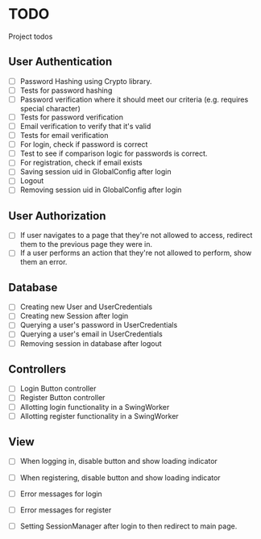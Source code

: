 # TODO

Project todos

## User Authentication 
 - [ ] Password Hashing using Crypto library.
 - [ ] Tests for password hashing
 - [ ] Password verification where it should meet our criteria (e.g. requires special character)
 - [ ] Tests for password verification
 - [ ] Email verification to verify that it's valid
 - [ ] Tests for email verification
 - [ ] For login, check if password is correct
 - [ ] Test to see if comparison logic for passwords is correct.
 - [ ] For registration, check if email exists
 - [ ] Saving session uid in GlobalConfig after login
 - [ ] Logout
 - [ ] Removing session uid in GlobalConfig after login
 
## User Authorization
 - [ ] If user navigates to a page that they're not allowed to access, redirect them to the previous page they were in.
 - [ ] If a user performs an action that they're not allowed to perform, show them an error.

## Database
 - [ ] Creating new User and UserCredentials
 - [ ] Creating new Session after login
 - [ ] Querying a user's password in UserCredentials
 - [ ] Querying a user's email in UserCredentials
 - [ ] Removing session in database after logout

## Controllers
 - [ ] Login Button controller
 - [ ] Register Button controller
 - [ ] Allotting login functionality in a SwingWorker
 - [ ] Allotting register functionality in a SwingWorker
 
## View
 - [ ] When logging in, disable button and show loading indicator
 - [ ] When registering, disable button and show loading indicator
 - [ ] Error messages for login
 - [ ] Error messages for register
 - [ ] Setting SessionManager after login to then redirect to main page.
 
